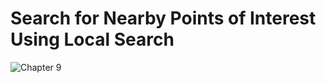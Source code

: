 # Search for Nearby Points of Interest Using Local Search
![Chapter 9](https://github.com/mrgsdev/AppCoda/assets/157994617/74041653-4037-4c4f-8a36-f10f5ced1c64)
 
